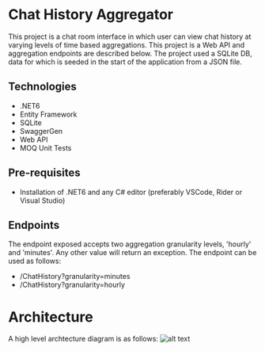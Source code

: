 # Chat History Aggregator

This project is a chat room interface in which user can view chat history at varying levels of time based aggregations. This project is a Web API and aggregation endpoints are described below. The project used a SQLite DB, data for which is seeded in the start of the application from a JSON file. 

## Technologies 
- .NET6 
- Entity Framework 
- SQLite 
- SwaggerGen
- Web API
- MOQ Unit Tests

## Pre-requisites
- Installation of .NET6 and any C# editor (preferably VSCode, Rider or Visual Studio)

## Endpoints
The endpoint exposed accepts two aggregation granularity levels, 'hourly' and 'minutes'. Any other value will return an exception. The endpoint can be used as follows: 

- /ChatHistory?granularity=minutes
- /ChatHistory?granularity=hourly

# Architecture
A high level archtecture diagram is as follows: 
![alt text](https://github.com/[username]/[reponame]/blob/[branch]/image.jpg?raw=true)


